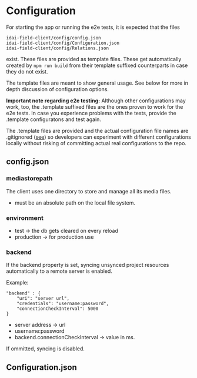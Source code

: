# Configuration

For starting the app or running the e2e tests, it is expected that the files

```
idai-field-client/config/config.json
idai-field-client/config/Configuration.json
idai-field-client/config/Relations.json
```

exist. These files are provided as template files. These get automatically created
by `npm run build` from their template suffixed counterparts in case they do not exist.

The template files are meant to show general usage. See below for more in depth discussion of configuration options.

**Important note regarding e2e testing:** Although other configurations may work, too, the .template suffixed
files are the ones proven to work for the e2e tests. 
In case you experience problems with the tests, provide the .template configuratons and test again.

The .template files are provided and the actual configuration file names are .gitignored ([see](.gitignore)) so developers can experiment with different configurations locally
without risking of committing actual real configurations to the repo.

## config.json

### mediastorepath

The client uses one directory to store and manage all its media files.

* must be an absolute path on the local file system. 

### environment

* test -> the db gets cleared on every reload
* production -> for production use

### backend

If the backend property is set, syncing unsynced 
project resources automatically to a remote server is enabled.

Example:

```
"backend" : {
    "uri": "server url",
    "credentials": "username:password",
    "connectionCheckInterval": 5000
}
```

* server address -> url
* username:password
* backend.connectionCheckInterval -> value in ms. 

If ommitted, syncing is disabled.

## Configuration.json
